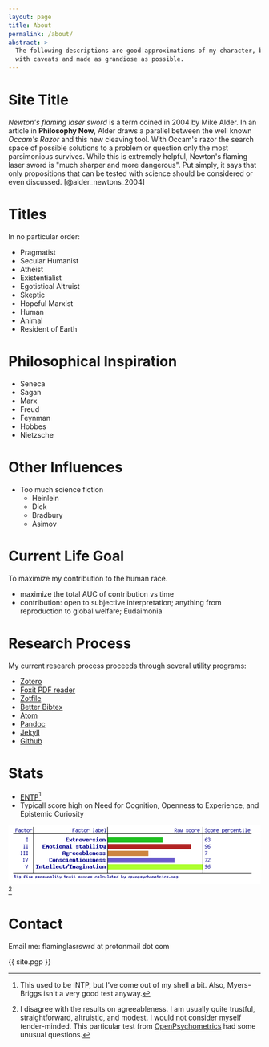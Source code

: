 ```yaml
---
layout: page
title: About
permalink: /about/
abstract: >
  The following descriptions are good approximations of my character, but always
  with caveats and made as grandiose as possible.
---
```


# Site Title
*Newton's flaming laser sword* is a term coined in 2004 by Mike Alder. In an article in __Philosophy Now__, Alder draws a parallel between the well known *Occam's Razor* and this new cleaving tool. With Occam's razor the search space of possible solutions to a problem or question only the most parsimonious survives. While this is extremely helpful, Newton's flaming laser sword is "much sharper and more dangerous". Put simply, it says that only propositions that can be tested with science should be considered or even discussed.  [@alder_newtons_2004]

# Titles
In no particular order:

- Pragmatist
- Secular Humanist
- Atheist
- Existentialist
- Egotistical Altruist
- Skeptic
- Hopeful Marxist
- Human
- Animal
- Resident of Earth

# Philosophical Inspiration
- Seneca
- Sagan
- Marx
- Freud
- Feynman
- Hobbes
- Nietzsche

# Other Influences
- Too much science fiction
  - Heinlein
  - Dick
  - Bradbury
  - Asimov

# Current Life Goal
To maximize my contribution to the human race.

- maximize the total AUC of contribution vs time
- contribution: open to subjective interpretation; anything from reproduction to global welfare; Eudaimonia

# Research Process
My current research process proceeds through several utility programs:

- [Zotero][]
- [Foxit PDF reader][]
- [Zotfile][]
- [Better Bibtex][]
- [Atom][]
- [Pandoc][]
- [Jekyll][]
- [Github][]

# Stats

- [ENTP][][^1]
- Typicall score high on Need for Cognition, Openness to Experience, and Epistemic Curiosity

![Big Five personality results.](/assets/img/big5.png) [^2]

# Contact

Email me: flaminglasrswrd at protonmail dot com

{{ site.pgp }}

<!--notes-->
[^1]: This used to be INTP, but I've come out of my shell a bit. Also, Myers-Briggs isn't a very good test anyway.
[^2]: I disagree with the results on agreeableness. I am usually quite trustful, straightforward, altruistic, and modest. I would not consider myself tender-minded. This particular test from [OpenPsychometrics][] had some unusual questions.

<!--links-->
[ENTP]: https://www.16personalities.com/entp-personality
[OpenPsychometrics]: https://openpsychometrics.org
[Zotero]: https://www.zotero.org/
[Foxit PDF reader]: https://www.foxitsoftware.com/pdf-reader/
[Zotfile]: https://zotfile.com/
[Atom]: https://atom.io/
[Better Bibtex]: https://retorque.re/zotero-better-bibtex/
[Jekyll]: https://jekyllrb.com/
[Github]: https://github.com
[Pandoc]: https://pandoc.org

